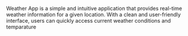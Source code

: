 Weather App is a simple and intuitive application that provides real-time weather information for a given location. With a clean and user-friendly interface, users can quickly access current weather conditions and temparature

